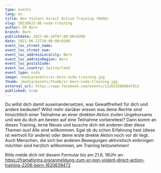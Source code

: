 ```yaml
---
type: events
lang: en
title: Non Violent Direct Action Training (NVDA)
slug: 20210622-BE-nvda-training
author: XR Bern
branch: Bern
publishdate: 2021-06-20T07:00:00+0200
date: 2021-06-22T18:00:00+0200
event_loc_street_name: 
event_loc_street_num: 
event_loc_addressLocality: Bern
event_loc_addressRegion: Bern
event_loc_postalCode: 
event_loc_country: Switzerland
event_type: nvda
image: /media/events/xr-bern-nvda-training.jpg
thumb: /media/events/thumb/xr-bern-nvda-training.jpg
external_url: https://www.facebook.com/events/1116335808847913
published: true
---
```

Du willst dich damit auseinandersetzen, was Gewaltfreiheit für dich und andere bedeutet? Willst mehr darüber wissen was deine Rechte sind hinsichtlich einer Teilnahme an einer direkten Aktion zivilen Ungehorsams und wie du dich am besten auf eine Teilnahme vorbereitest? Dann komm an dieses Training, lerne Neues und tausche dich mit anderen über diese Themen aus!
Alle sind willkommen. Egal ob du schon Erfahrung hast (diese ist wertvoll für andere) oder deine erste direkte Aktion noch vor dir liegt. Auch Menschen, die sich bei anderen Bewegungen aktivistisch einbringen möchten sind herzlich willkommen, am Training teilzunehmen!

Bitte melde dich mit diesem Formular bis am 21.6, 18Uhr an:\
<https://framaforms.org/anmeldung-zum-xr-non-violent-direct-action-training-2206-bern-1620639472>
